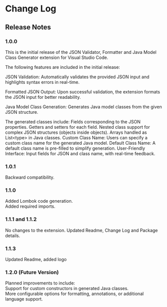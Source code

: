 # Change Log

## Release Notes

### 1.0.0

This is the initial release of the JSON Validator, Formatter and Java Model Class Generator extension for Visual Studio Code.

The following features are included in the initial release:

JSON Validation: Automatically validates the provided JSON input and highlights syntax errors in real-time.

Formatted JSON Output: Upon successful validation, the extension formats the JSON input for better readability.

Java Model Class Generation: Generates Java model classes from the given JSON structure.

The generated classes include:
    Fields corresponding to the JSON properties.
    Getters and setters for each field.
    Nested class support for complex JSON structures (objects inside objects).
    Arrays handled as List&lt;type&gt; in Java classes.
    Custom Class Name: Users can specify a custom class name for the generated Java model.
    Default Class Name: A default class name is pre-filled to simplify generation.
    User-Friendly Interface: Input fields for JSON and class name, with real-time feedback.

### 1.0.1

Backward compatibility.

### 1.1.0

Added Lombok code generation.  
Added required imports.

### 1.1.1 and 1.1.2

No changes to the extension.
Updated Readme, Change Log and Package details.

### 1.1.3

Updated Readme, added logo

### 1.2.0 (Future Version)

Planned improvements to include:  
    Support for custom constructors in generated Java classes.  
    More configurable options for formatting, annotations, or additional language support.
